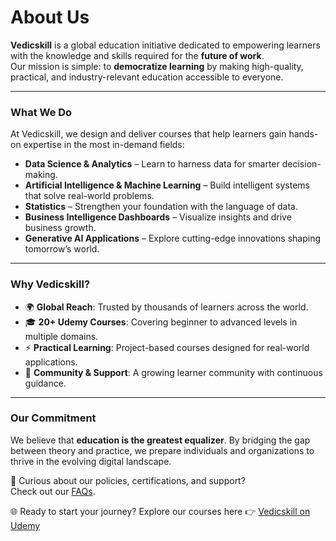 # About Us

**Vedicskill** is a global education initiative dedicated to empowering learners with the knowledge and skills required for the **future of work**.  
Our mission is simple: to **democratize learning** by making high-quality, practical, and industry-relevant education accessible to everyone.  

---

### What We Do  
At Vedicskill, we design and deliver courses that help learners gain hands-on expertise in the most in-demand fields:  

- **Data Science & Analytics** – Learn to harness data for smarter decision-making.  
- **Artificial Intelligence & Machine Learning** – Build intelligent systems that solve real-world problems.  
- **Statistics** – Strengthen your foundation with the language of data.  
- **Business Intelligence Dashboards** – Visualize insights and drive business growth.  
- **Generative AI Applications** – Explore cutting-edge innovations shaping tomorrow’s world.  

---

### Why Vedicskill?  
- 🌍 **Global Reach**: Trusted by thousands of learners across the world.  
- 🎓 **20+ Udemy Courses**: Covering beginner to advanced levels in multiple domains.  
- ⚡ **Practical Learning**: Project-based courses designed for real-world applications.  
- 🤝 **Community & Support**: A growing learner community with continuous guidance.  

---

### Our Commitment  
We believe that **education is the greatest equalizer**. By bridging the gap between theory and practice, we prepare individuals and organizations to thrive in the evolving digital landscape.  

📌 Curious about our policies, certifications, and support?  
Check out our [FAQs](/faqs/).  

🌐 Ready to start your journey? Explore our courses here 👉 [Vedicskill on Udemy](https://www.udemy.com/user/freeai-space/)  
